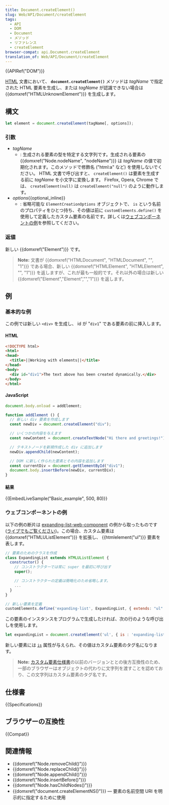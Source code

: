 ```yaml
---
title: Document.createElement()
slug: Web/API/Document/createElement
tags:
  - API
  - DOM
  - Document
  - メソッド
  - リファレンス
  - createElement
browser-compat: api.Document.createElement
translation_of: Web/API/Document/createElement
---
```

{{APIRef("DOM")}}

[HTML](/ja/docs/Web/HTML) 文書において、 **`document.createElement()`** メソッドは _tagName_ で指定された HTML 要素を生成し、または _tagName_ が認識できない場合は {{domxref("HTMLUnknownElement")}} を生成します。

## 構文

```js
let element = document.createElement(tagName[, options]);
```

### 引数

- _tagName_
  - : 生成される要素の型を特定する文字列です。生成される要素の {{domxref("Node.nodeName", "nodeName")}} は _tagName_ の値で初期化されます。このメソッドで修飾名 ("html:a" など) を使用しないでください。 HTML 文書で呼び出すと、 `createElement()` は要素を生成する前に _tagName_ を小文字に変換します。 Firefox, Opera, Chrome では、 `createElement(null)` は `createElement("null")` のように動作します。
- _options_{{optional_inline}}
  - : 省略可能な `ElementCreationOptions` オブジェクトで、 `is` という名前のプロパティをひとつ持ち、その値は前に `customElements.define()` を使用して定義したカスタム要素の名前です。詳しくは[ウェブコンポーネントの例](#ウェブコンポーネントの例)を参照してください。

### 返値

新しい {{domxref("Element")}} です。

> **Note:** 文書が {{domxref("HTMLDocument", "HTMLDocument", "", "1")}} である場合、新しい {{domxref("HTMLElement", "HTMLElement", "", "1")}} を返しますが、これが最も一般的です。それ以外の場合は新しい {{domxref("Element","Element","","1")}} を返します。

## 例

### 基本的な例

この例では新しい `<div>` を生成し、 id が "`div1`" である要素の前に挿入します。

#### HTML

```html
<!DOCTYPE html>
<html>
<head>
  <title>||Working with elements||</title>
</head>
<body>
  <div id="div1">The text above has been created dynamically.</div>
</body>
</html>
```

#### JavaScript

```js
document.body.onload = addElement;

function addElement () {
  // 新しい div 要素を作成します
  const newDiv = document.createElement("div");

  // いくつかの内容を与えます
  const newContent = document.createTextNode("Hi there and greetings!");

  // テキストノードを新規作成した div に追加します
  newDiv.appendChild(newContent);

  // DOM に新しく作られた要素とその内容を追加します
  const currentDiv = document.getElementById("div1");
  document.body.insertBefore(newDiv, currentDiv);
}
```

#### 結果

{{EmbedLiveSample("Basic_example", 500, 80)}}

### ウェブコンポーネントの例

以下の例の断片は [expanding-list-web-component](https://github.com/mdn/web-components-examples/tree/master/expanding-list-web-component)
 の例から取ったものです ([ライブでもご覧ください](https://mdn.github.io/web-components-examples/expanding-list-web-component/))。この場合、カスタム要素は {{domxref("HTMLUListElement")}} を拡張し、 {{htmlelement("ul")}} 要素を表します。

```js
// 要素のためのクラスを作成
class ExpandingList extends HTMLUListElement {
  constructor() {
    // コンストラクターでは常に super を最初に呼び出す
    super();

    // コンストラクターの定義は簡略化のため省略します。
    ...
  }
}

// 新しい要素を定義
customElements.define('expanding-list', ExpandingList, { extends: "ul" });
```

この要素のインスタンスをプログラムで生成したければ、次の行のような呼び出しを使用します。

```js
let expandingList = document.createElement('ul', { is : 'expanding-list' })
```

新しい要素には [`is`](/ja/docs/Web/HTML/Global_attributes/is) 属性が与えられ、その値はカスタム要素のタグ名になります。

> **Note:** [カスタム要素仕様書](https://www.w3.org/TR/custom-elements/)の以前のバージョンととの後方互換性のため、一部のブラウザーはオブジェクトの代わりに文字列を渡すことを認めており、この文字列はカスタム要素のタグ名です。

## 仕様書

{{Specifications}}

## ブラウザーの互換性

{{Compat}}

## 関連情報

- {{domxref("Node.removeChild()")}}
- {{domxref("Node.replaceChild()")}}
- {{domxref("Node.appendChild()")}}
- {{domxref("Node.insertBefore()")}}
- {{domxref("Node.hasChildNodes()")}}
- {{domxref("document.createElementNS()")}} — 要素の名前空間 URI を明示的に指定するために使用

